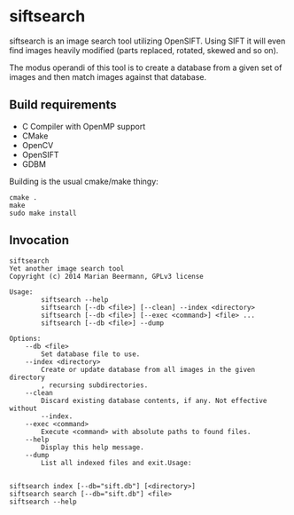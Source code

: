 # siftsearch

siftsearch is an image search tool utilizing OpenSIFT. Using SIFT it
will even find images heavily modified (parts replaced, rotated,
skewed and so on).

The modus operandi of this tool is to create a database from a given
set of images and then match images against that database.

<!-- [![Travis Build](https://api.travis-ci.org/enkore/j4-dmenu-desktop.png)](https://travis-ci.org/enkore/j4-dmenu-desktop/) -->


## Build requirements

* C Compiler with OpenMP support
* CMake
* OpenCV
* OpenSIFT
* GDBM

Building is the usual cmake/make thingy:

    cmake .
    make
    sudo make install

## Invocation

    siftsearch
    Yet another image search tool
    Copyright (c) 2014 Marian Beermann, GPLv3 license
    
    Usage:
            siftsearch --help
            siftsearch [--db <file>] [--clean] --index <directory>
            siftsearch [--db <file>] [--exec <command>] <file> ...
            siftsearch [--db <file>] --dump
    
    Options:
        --db <file>
            Set database file to use.
        --index <directory>
            Create or update database from all images in the given directory
            , recursing subdirectories.
        --clean
            Discard existing database contents, if any. Not effective without
            --index.
        --exec <command>
            Execute <command> with absolute paths to found files.
        --help
            Display this help message.
        --dump
            List all indexed files and exit.Usage:


	siftsearch index [--db="sift.db"] [<directory>]
	siftsearch search [--db="sift.db"] <file>
	siftsearch --help
